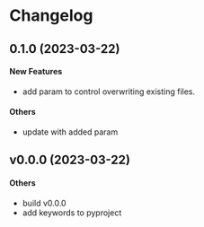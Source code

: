 # Changelog

## 0.1.0 (2023-03-22)

#### New Features

* add param to control overwriting existing files.
#### Others

* update with added param


## v0.0.0 (2023-03-22)

#### Others

* build v0.0.0
* add keywords to pyproject